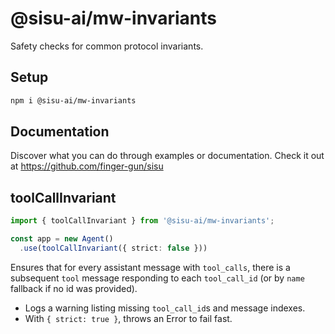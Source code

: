 # @sisu-ai/mw-invariants

Safety checks for common protocol invariants.

## Setup
```bash
npm i @sisu-ai/mw-invariants
```

## Documentation
Discover what you can do through examples or documentation. Check it out at https://github.com/finger-gun/sisu

## toolCallInvariant
```ts
import { toolCallInvariant } from '@sisu-ai/mw-invariants';

const app = new Agent()
  .use(toolCallInvariant({ strict: false }))
```

Ensures that for every assistant message with `tool_calls`, there is a subsequent `tool` message responding to each `tool_call_id` (or by `name` fallback if no id was provided).

- Logs a warning listing missing `tool_call_id`s and message indexes.
- With `{ strict: true }`, throws an Error to fail fast.
